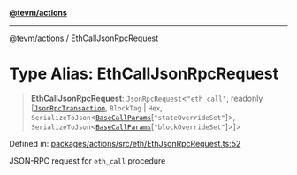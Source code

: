 [**@tevm/actions**](../README.md)

***

[@tevm/actions](../globals.md) / EthCallJsonRpcRequest

# Type Alias: EthCallJsonRpcRequest

> **EthCallJsonRpcRequest**: `JsonRpcRequest`\<`"eth_call"`, readonly \[[`JsonRpcTransaction`](JsonRpcTransaction.md), `BlockTag` \| `Hex`, `SerializeToJson`\<[`BaseCallParams`](BaseCallParams.md)\[`"stateOverrideSet"`\]\>, `SerializeToJson`\<[`BaseCallParams`](BaseCallParams.md)\[`"blockOverrideSet"`\]\>\]\>

Defined in: [packages/actions/src/eth/EthJsonRpcRequest.ts:52](https://github.com/evmts/tevm-monorepo/blob/main/packages/actions/src/eth/EthJsonRpcRequest.ts#L52)

JSON-RPC request for `eth_call` procedure
